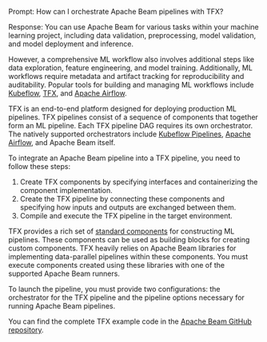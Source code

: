 Prompt:
How can I orchestrate Apache Beam pipelines with TFX?

Response:
You can use Apache Beam for various tasks within your machine learning project, including data validation, preprocessing, model validation, and model deployment and inference.

However, a comprehensive ML workflow also involves additional steps like data exploration, feature engineering, and model training. Additionally, ML workflows require metadata and artifact tracking for reproducibility and auditability. Popular tools for building and managing ML workflows include [Kubeflow](https://www.kubeflow.org/), [TFX](https://www.tensorflow.org/tfx), and [Apache Airflow](https://airflow.apache.org/).

TFX is an end-to-end platform designed for deploying production ML pipelines. TFX pipelines consist of a sequence of components that together form an ML pipeline. Each TFX pipeline DAG requires its own orchestrator. The natively supported orchestrators include [Kubeflow Pipelines](https://www.kubeflow.org/docs/components/pipelines/), [Apache Airflow](https://airflow.apache.org/), and Apache Beam itself.

To integrate an Apache Beam pipeline into a TFX pipeline, you need to follow these steps:
1. Create TFX components by specifying interfaces and containerizing the component implementation.
2. Create the TFX pipeline by connecting these components and specifying how inputs and outputs are exchanged between them.
3. Compile and execute the TFX pipeline in the target environment.

TFX provides a rich set of [standard components](https://www.tensorflow.org/tfx/guide#tfx_standard_components) for constructing ML pipelines. These components can be used as building blocks for creating custom components. TFX heavily relies on Apache Beam libraries for implementing data-parallel pipelines within these components. You must execute components created using these libraries with one of the supported Apache Beam runners.

To launch the pipeline, you must provide two configurations: the orchestrator for the TFX pipeline and the pipeline options necessary for running Apache Beam pipelines.

You can find the complete TFX example code in the [Apache Beam GitHub repository](https://github.com/apache/beam/tree/master/sdks/python/apache_beam/examples/ml-orchestration/tfx).
